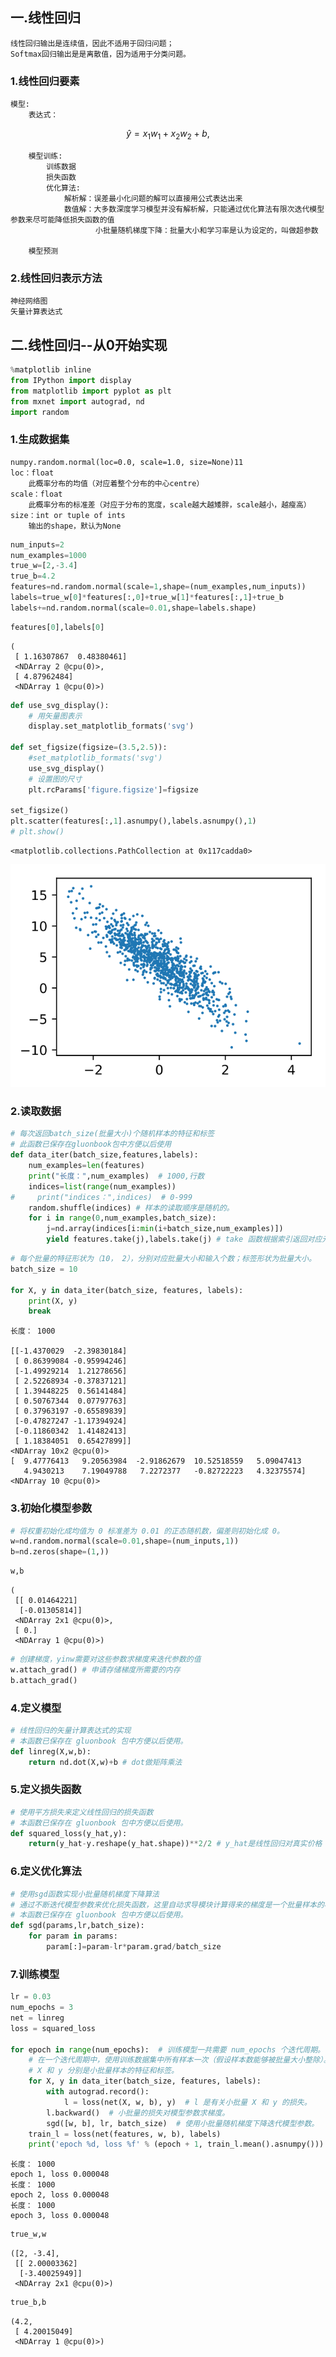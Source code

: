 
## 一.线性回归
    线性回归输出是连续值，因此不适用于回归问题；
    Softmax回归输出是是离散值，因为适用于分类问题。
### 1.线性回归要素
    模型: 
        表达式：
$$\hat{y} = x_1 w_1 + x_2 w_2 + b,$$

        模型训练:
            训练数据
            损失函数
            优化算法:
                解析解：误差最小化问题的解可以直接用公式表达出来
                数值解：大多数深度学习模型并没有解析解，只能通过优化算法有限次迭代模型参数来尽可能降低损失函数的值
                       小批量随机梯度下降：批量大小和学习率是认为设定的，叫做超参数
                        
        模型预测
### 2.线性回归表示方法
    神经网络图
    矢量计算表达式

## 二.线性回归--从0开始实现


```python
%matplotlib inline
from IPython import display
from matplotlib import pyplot as plt
from mxnet import autograd, nd
import random
```

### 1.生成数据集
    numpy.random.normal(loc=0.0, scale=1.0, size=None)11
    loc：float
        此概率分布的均值（对应着整个分布的中心centre）
    scale：float
        此概率分布的标准差（对应于分布的宽度，scale越大越矮胖，scale越小，越瘦高）
    size：int or tuple of ints
        输出的shape，默认为None


```python
num_inputs=2
num_examples=1000
true_w=[2,-3.4]
true_b=4.2
features=nd.random.normal(scale=1,shape=(num_examples,num_inputs))
labels=true_w[0]*features[:,0]+true_w[1]*features[:,1]+true_b
labels+=nd.random.normal(scale=0.01,shape=labels.shape)
```


```python
features[0],labels[0]
```




    (
     [ 1.16307867  0.48380461]
     <NDArray 2 @cpu(0)>, 
     [ 4.87962484]
     <NDArray 1 @cpu(0)>)




```python
def use_svg_display():
    # 用矢量图表示
    display.set_matplotlib_formats('svg')
    
def set_figsize(figsize=(3.5,2.5)):
    #set_matplotlib_formats('svg')
    use_svg_display()
    # 设置图的尺寸
    plt.rcParams['figure.figsize']=figsize
    
set_figsize()
plt.scatter(features[:,1].asnumpy(),labels.asnumpy(),1)
# plt.show()
```




    <matplotlib.collections.PathCollection at 0x117cadda0>




![svg](linear_regression_files/linear_regression_6_1.svg)


### 2.读取数据


```python
# 每次返回batch_size(批量大小)个随机样本的特征和标签
# 此函数已保存在gluonbook包中方便以后使用
def data_iter(batch_size,features,labels):
    num_examples=len(features)
    print("长度：",num_examples)  # 1000,行数
    indices=list(range(num_examples)) 
#     print("indices：",indices)  # 0-999
    random.shuffle(indices) # 样本的读取顺序是随机的。
    for i in range(0,num_examples,batch_size):
        j=nd.array(indices[i:min(i+batch_size,num_examples)])
        yield features.take(j),labels.take(j) # take 函数根据索引返回对应元素。
```


```python
# 每个批量的特征形状为（10， 2），分别对应批量大小和输入个数；标签形状为批量大小。
batch_size = 10

for X, y in data_iter(batch_size, features, labels):
    print(X, y)
    break
```

    长度： 1000
    
    [[-1.4370029  -2.39830184]
     [ 0.86399084 -0.95994246]
     [-1.49929214  1.21278656]
     [ 2.52268934 -0.37837121]
     [ 1.39448225  0.56141484]
     [ 0.50767344  0.07797763]
     [ 0.37963197 -0.65589839]
     [-0.47827247 -1.17394924]
     [-0.11860342  1.41482413]
     [ 1.18384051  0.65427899]]
    <NDArray 10x2 @cpu(0)> 
    [  9.47776413   9.20563984  -2.91862679  10.52518559   5.09047413
       4.9430213    7.19049788   7.2272377   -0.82722223   4.32375574]
    <NDArray 10 @cpu(0)>


### 3.初始化模型参数


```python
# 将权重初始化成均值为 0 标准差为 0.01 的正态随机数，偏差则初始化成 0。
w=nd.random.normal(scale=0.01,shape=(num_inputs,1))
b=nd.zeros(shape=(1,))
```


```python
w,b
```




    (
     [[ 0.01464221]
      [-0.01305814]]
     <NDArray 2x1 @cpu(0)>, 
     [ 0.]
     <NDArray 1 @cpu(0)>)




```python
# 创建梯度，yinw需要对这些参数求梯度来迭代参数的值
w.attach_grad() # 申请存储梯度所需要的内存
b.attach_grad()
```

### 4.定义模型


```python
# 线性回归的矢量计算表达式的实现
# 本函数已保存在 gluonbook 包中方便以后使用。
def linreg(X,w,b):
    return nd.dot(X,w)+b # dot做矩阵乘法
```

### 5.定义损失函数


```python
# 使用平方损失来定义线性回归的损失函数
# 本函数已保存在 gluonbook 包中方便以后使用。
def squared_loss(y_hat,y):
    return(y_hat-y.reshape(y_hat.shape))**2/2 # y_hat是线性回归对真实价格 y 的预测或估计
```

### 6.定义优化算法


```python
# 使用sgd函数实现小批量随机梯度下降算法
# 通过不断迭代模型参数来优化损失函数，这里自动求导模块计算得来的梯度是一个批量样本的梯度和，将它除以批量大小来得到平均值。
# 本函数已保存在 gluonbook 包中方便以后使用。
def sgd(params,lr,batch_size):
    for param in params:
        param[:]=param-lr*param.grad/batch_size
```

### 7.训练模型


```python
lr = 0.03
num_epochs = 3
net = linreg
loss = squared_loss

for epoch in range(num_epochs):  # 训练模型一共需要 num_epochs 个迭代周期。
    # 在一个迭代周期中，使用训练数据集中所有样本一次（假设样本数能够被批量大小整除）。
    # X 和 y 分别是小批量样本的特征和标签。
    for X, y in data_iter(batch_size, features, labels):
        with autograd.record():
            l = loss(net(X, w, b), y)  # l 是有关小批量 X 和 y 的损失。
        l.backward()  # 小批量的损失对模型参数求梯度。
        sgd([w, b], lr, batch_size)  # 使用小批量随机梯度下降迭代模型参数。
    train_l = loss(net(features, w, b), labels)
    print('epoch %d, loss %f' % (epoch + 1, train_l.mean().asnumpy()))
```

    长度： 1000
    epoch 1, loss 0.000048
    长度： 1000
    epoch 2, loss 0.000048
    长度： 1000
    epoch 3, loss 0.000048



```python
true_w,w
```




    ([2, -3.4], 
     [[ 2.00003362]
      [-3.40025949]]
     <NDArray 2x1 @cpu(0)>)




```python
true_b,b
```




    (4.2, 
     [ 4.20015049]
     <NDArray 1 @cpu(0)>)


